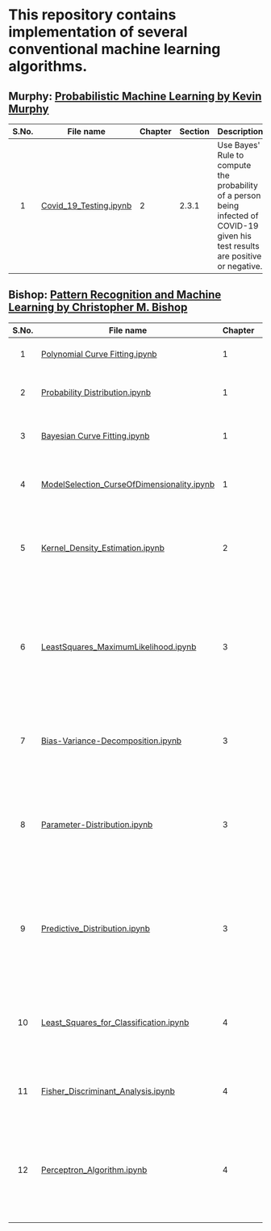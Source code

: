 # This repository contains implementation of several conventional machine learning algorithms.

## Murphy: [Probabilistic Machine Learning by Kevin Murphy](https://probml.github.io/pml-book/book1.html)


| **S.No.**| **File name** | **Chapter** |  **Section** | **Description** |
| :-------------: |------------- | ------------- | ------------- | ------------- |
|1 | [Covid_19_Testing.ipynb](https://github.com/neerajkumarvaid/ML_DL_RL_Codes/blob/master/Machine_Learning/Murphy/Covid_19_Testing.ipynb) | 2 |  2.3.1 | Use Bayes' Rule to compute the probability of a person being infected of COVID-19 given his test results are positive or negative.|

## Bishop: [Pattern Recognition and Machine Learning by Christopher M. Bishop](https://www.microsoft.com/en-us/research/people/cmbishop/prml-book/)

| **S.No.**| **File name** | **Chapter** |  **Section** | **Description** |
| :-------------: |------------- | ------------- | ------------- | ------------- |
|1 | [Polynomial Curve Fitting.ipynb](https://github.com/neerajkumarvaid/ML_DL_RL_Codes/blob/master/Machine_Learning/Bishop/Polynomial%20Curve%20Fitting.ipynb) | 1 |  1.1 | Implementation of polynomial curve fitting.|
|2 | [Probability Distribution.ipynb](https://github.com/neerajkumarvaid/ML_DL_RL_Codes/blob/master/Machine_Learning/Bishop/Probability%20Distribution.ipynb) |  1 | 1.2.1-1.2.4 | Introduction to basic concepts of probability theory.|
|3 | [Bayesian Curve Fitting.ipynb](https://github.com/neerajkumarvaid/ML_DL_RL_Codes/blob/master/Machine_Learning/Bishop/Bayesian%20Curve%20Fitting.ipynb) |1 | 1.2.5-1.2.6 | Implementation of Bayesian curve fitting using sklearn.|
|4 | [ModelSelection_CurseOfDimensionality.ipynb](https://github.com/neerajkumarvaid/ML_DL_RL_Codes/blob/master/Machine_Learning/Bishop/ModelSelection_CurseOfDimensionality.ipynb) | 1 | 1.3-1.4| Introduction to Model Selection and Curse of Dimensionality.|
|5 | [Kernel_Density_Estimation.ipynb](https://github.com/neerajkumarvaid/ML_DL_RL_Codes/blob/master/Machine_Learning/Bishop/Kernel_Density_Estimation.ipynb) | 2 | 2.5.1| Implementation of Kernel Density Estimation with tophat and Gaussian kernel.|
|6 | [LeastSquares_MaximumLikelihood.ipynb](https://github.com/neerajkumarvaid/ML_DL_RL_Codes/blob/master/Machine_Learning/Bishop/LeastSquares_MaximumLikelihood.ipynb) | 3 |  3.1| Implementation of Maximum Likelihood (equivalently least-squares) based linear regression model with Polynomial, Gaussian and Sigmoidal kernels.|
|7 | [Bias-Variance-Decomposition.ipynb](https://github.com/neerajkumarvaid/ML_DL_RL_Codes/blob/master/Machine_Learning/Bishop/Bias-Variance-Decomposition.ipynb) |  3 | 3.2 | Illustration of the Bias-Variance decomposition for model selection.|
|8 | [Parameter-Distribution.ipynb](https://github.com/neerajkumarvaid/ML_DL_RL_Codes/blob/master/Machine_Learning/Bishop/Parameter-Distribution.ipynb) |  3 | 3.3.1 | Illustrates how posterior distribution changes with additional number of training points for Bayesian Linear Regression.|
|9 | [Predictive_Distribution.ipynb](https://github.com/neerajkumarvaid/ML_DL_RL_Codes/blob/master/Machine_Learning/Bishop/Predictive_Distribution.ipynb) |  3 | 3.3.2 | Illustrates how predictive distribution changes with additional number of training points for Bayesian Linear Regression.|
|10 | [Least_Squares_for_Classification.ipynb](https://github.com/neerajkumarvaid/ML_DL_RL_Codes/blob/master/Machine_Learning/Bishop/Least_Squares_for_Classification.ipynb) |  4 | 4.1.3 | An implementation of the least squares method for Linear Discriminant Analysis.|
|11 | [Fisher_Discriminant_Analysis.ipynb](https://github.com/neerajkumarvaid/ML_DL_RL_Codes/blob/master/Machine_Learning/Bishop/Fisher_Discriminant_Analysis.ipynb) |  4 | 4.1.4 | An implementation of Fisher Discriminant Analysis.|
|12 | [Perceptron_Algorithm.ipynb](https://github.com/neerajkumarvaid/ML_DL_RL_Codes/blob/master/Machine_Learning/Bishop/Perceptron_Algorithm.ipynb) |  4 | 4.1.7 | An implementation of the perceptron algorithm for binary classification of linearly separable classes.|
